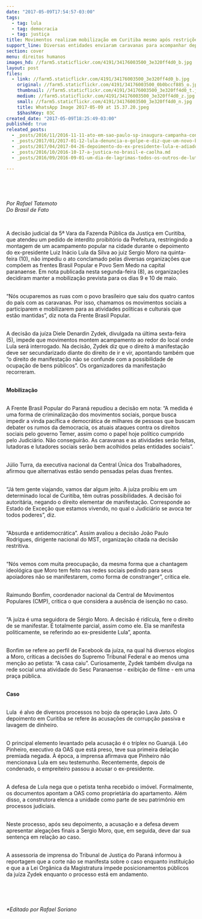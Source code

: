 ```yaml
---
date: "2017-05-09T17:54:57-03:00"
tags:
  - tag: lula
  - tag: democracia
  - tag: justiça
title: Movimentos realizam mobilização em Curitiba mesmo após restrições judiciais
support_line: Diversas entidades enviaram caravanas para acompanhar depoimento de Lula
section: cover
menu: direitos humanos
images_hd: //farm5.staticflickr.com/4191/34176003500_3e320ff4d0_b.jpg
layout: post
files:
  - link: //farm5.staticflickr.com/4191/34176003500_3e320ff4d0_b.jpg
    original: //farm5.staticflickr.com/4191/34176003500_0b0bccf885_o.jpg
    thumbnail: //farm5.staticflickr.com/4191/34176003500_3e320ff4d0_t.jpg
    medium: //farm5.staticflickr.com/4191/34176003500_3e320ff4d0_z.jpg
    small: //farm5.staticflickr.com/4191/34176003500_3e320ff4d0_n.jpg
    title: WhatsApp Image 2017-05-09 at 15.37.20.jpeg
    $$hashKey: 03C
created_date: "2017-05-09T18:25:49-03:00"
published: true
releated_posts:
  - _posts/2016/11/2016-11-11-ato-em-sao-paulo-sp-inaugura-campanha-contra-perseguicoes-ao-ex-presidente-lula.md
  - _posts/2017/01/2017-01-12-lula-denuncia-o-golpe-e-diz-que-um-novo-brasil-e-possivel.md
  - _posts/2017/04/2017-04-26-depoimento-do-ex-presidente-lula-e-adiado.md
  - _posts/2016/10/2016-10-17-a-justica-no-brasil-e-caolha.md
  - _posts/2016/09/2016-09-01-um-dia-de-lagrimas-todos-os-outros-de-luta.md

---
```

<p>&nbsp;</p>

<p>&nbsp;</p>

<p><em>Por Rafael Tatemoto<br />
Do Brasil de Fato</em></p>

<p>&nbsp;</p>

<p>A decis&atilde;o judicial da 5&ordf; Vara da Fazenda P&uacute;blica da Justi&ccedil;a em Curitiba, que atendeu um pedido de interdito proibit&oacute;rio da Prefeitura, restringindo a montagem de um acampamento popular na cidade durante o depoimento do ex-presidente Luiz In&aacute;cio Lula da Silva ao juiz Sergio Moro na quinta-feira (10), n&atilde;o impediu o ato conclamado pelas diversas organiza&ccedil;&otilde;es que comp&otilde;em as frentes Brasil Popular e Povo Sem Medo na capital paranaense. Em nota publicada nesta segunda-feira (8), as organiza&ccedil;&otilde;es decidiram manter a mobiliza&ccedil;&atilde;o prevista para os dias 9 e 10 de maio.</p>

<p><br />
&ldquo;N&oacute;s ocuparemos as ruas com o povo brasileiro que saiu dos quatro cantos do pa&iacute;s com as caravanas. Por isso, chamamos os movimentos sociais a participarem e mobilizarem para as atividades pol&iacute;ticas e culturais que est&atilde;o mantidas&rdquo;, diz nota da Frente Brasil Popular.</p>

<p><br />
A decis&atilde;o da ju&iacute;za Diele Denardin Zydek, divulgada na &uacute;ltima sexta-feira (5), impede que movimentos montem acampamento ao redor do local onde Lula ser&aacute; interrogado. Na decis&atilde;o, Zydek diz que o direito &agrave; manifesta&ccedil;&atilde;o deve ser secundarizado diante do direito de ir e vir, apontando tamb&eacute;m que &ldquo;o direito de manifesta&ccedil;&atilde;o n&atilde;o se confunde com a possibilidade de ocupa&ccedil;&atilde;o de bens p&uacute;blicos&rdquo;. Os organizadores da manifesta&ccedil;&atilde;o recorreram.</p>

<p><br />
<strong>Mobiliza&ccedil;&atilde;o</strong></p>

<p><br />
A Frente Brasil Popular do Paran&aacute; repudiou a decis&atilde;o em nota: &ldquo;A medida &eacute; uma forma de criminaliza&ccedil;&atilde;o dos movimentos sociais, porque busca impedir a vinda pac&iacute;fica e democr&aacute;tica de milhares de pessoas que buscam debater os rumos da democracia, os atuais ataques contra os direitos sociais pelo governo Temer, assim como o papel hoje pol&iacute;tico cumprido pelo Judici&aacute;rio. N&atilde;o conseguir&atilde;o. As caravanas e as atividades ser&atilde;o feitas, lutadoras e lutadores sociais ser&atilde;o bem acolhidos pelas entidades sociais&rdquo;.</p>

<p><br />
J&uacute;lio Turra, da executiva nacional da Central &Uacute;nica dos Trabalhadores, afirmou que alternativas est&atilde;o sendo pensadas pelas duas frentes.</p>

<p><br />
&ldquo;J&aacute; tem gente viajando, vamos dar algum jeito. A ju&iacute;za proibiu em um determinado local de Curitiba, t&ecirc;m outras possibilidades. A decis&atilde;o foi autorit&aacute;ria, negando o direito elementar de manifesta&ccedil;&atilde;o. Corresponde ao Estado de Exce&ccedil;&atilde;o que estamos vivendo, no qual o Judici&aacute;rio se avoca ter todos poderes&rdquo;, diz.</p>

<p><br />
&ldquo;Absurda e antidemocr&aacute;tica&rdquo;. Assim avaliou a decis&atilde;o Jo&atilde;o Paulo Rodrigues, dirigente nacional do MST, organiza&ccedil;&atilde;o citada na decis&atilde;o restritiva.</p>

<p><br />
&ldquo;N&oacute;s vemos com muita preocupa&ccedil;&atilde;o, da mesma forma que a chantagem ideol&oacute;gica que Moro tem feito nas redes sociais pedindo para seus apoiadores n&atilde;o se manifestarem, como forma de constranger&rdquo;, critica ele.</p>

<p><br />
Raimundo Bonfim, coordenador nacional da Central de Movimentos Populares (CMP), critica o que considera a aus&ecirc;ncia de isen&ccedil;&atilde;o no caso.</p>

<p><br />
&ldquo;A ju&iacute;za &eacute; uma seguidora de S&eacute;rgio Moro. A decis&atilde;o &eacute; rid&iacute;cula, fere o direito de se manifestar. &Eacute; totalmente parcial, assim como ele. Ela se manifesta politicamente, se referindo ao ex-presidente Lula&rdquo;, aponta.</p>

<p><br />
Bonfim se refere ao perfil de Facebook da ju&iacute;za, na qual h&aacute; diversos elogios a Moro, cr&iacute;ticas a decis&otilde;es do Supremo Tribunal Federal e ao menos uma men&ccedil;&atilde;o ao petista: &ldquo;A casa caiu&rdquo;. Curiosamente, Zydek tamb&eacute;m divulga na rede social uma atividade do Sesc Paranaense - exibi&ccedil;&atilde;o de filme - em uma pra&ccedil;a p&uacute;blica.</p>

<p><br />
<strong>Caso</strong></p>

<p><br />
Lula&nbsp; &eacute; alvo de diversos processos no bojo da opera&ccedil;&atilde;o Lava Jato. O depoimento em Curitiba se refere &agrave;s acusa&ccedil;&otilde;es de corrup&ccedil;&atilde;o passiva e lavagem de dinheiro.</p>

<p><br />
O principal elemento levantado pela acusa&ccedil;&atilde;o &eacute; o tr&iacute;plex no Guaruj&aacute;. L&eacute;o Pinheiro, executivo da OAS que est&aacute; preso, teve sua primeira dela&ccedil;&atilde;o premiada negada. &Agrave; &eacute;poca, a imprensa afirmava que Pinheiro n&atilde;o mencionava Lula em seu testemunho. Recentemente, depois de condenado, o empreiteiro passou a acusar o ex-presidente.</p>

<p><br />
A defesa de Lula nega que o petista tenha recebido o im&oacute;vel. Formalmente, os documentos apontam a OAS como propriet&aacute;ria do apartamento. Al&eacute;m disso, a construtora elenca a unidade como parte de seu patrim&ocirc;nio em processos judiciais.</p>

<p><br />
Neste processo, ap&oacute;s seu depoimento, a acusa&ccedil;&atilde;o e a defesa devem apresentar alega&ccedil;&otilde;es finais a Sergio Moro, que, em seguida, deve dar sua senten&ccedil;a em rela&ccedil;&atilde;o ao caso.</p>

<p><br />
A assessoria de imprensa do Tribunal de Justi&ccedil;a do Paran&aacute; informou &agrave; reportagem que a corte n&atilde;o se manifesta sobre o caso enquanto institui&ccedil;&atilde;o e que a a Lei Org&acirc;nica da Magistratura impede posicionamentos p&uacute;blicos da ju&iacute;za Zydek enquanto o processo est&aacute; em andamento.</p>

<p>&nbsp;</p>

<p>&nbsp;</p>

<p><em>*Editado por Rafael Soriano</em></p>
